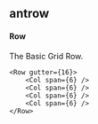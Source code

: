## antrow
#### Row
The Basic Grid Row.
```
<Row gutter={16}>
    <Col span={6} />
    <Col span={6} />
    <Col span={6} />
    <Col span={6} />
</Row>
```